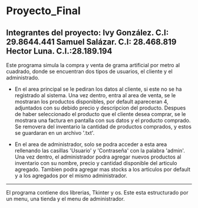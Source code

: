 # Proyecto_Final
Integrantes del proyecto:
  Ivy González. C.I: 29.8644.441
  Samuel Salázar. C.I: 28.468.819
  Hector Luna. C.I.:28.189.194
  ---
Este programa simula la compra y venta de grama artificial por metro al cuadrado, donde se encuentran dos tipos de usuarios, el cliente y el administrado.
  - En el area principal se le pediran los datos al cliente, si este no se ha registrado al sistema. 
  Una vez dentro, entra al area de venta, se le mostraran los productos disponibles, por default apareceran 4, adjuntados con su debido precio y descripcion del producto.
  Despues de haber seleccionado el producto que el cliente desea comprar, se le mostrara una factura en pantalla con sus datos y el producto comprado.
  Se removera del inventario la cantidad de productos comprados, y estos se guardaran en un archivo '.txt'.
  
  - En el area de administrador, solo se podra acceder a esta area rellenando las casillas 'Usuario' y 'Contraseña' con la palabra 'admin'.
  Una vez dentro, el administrador podra agregar nuevos productos al inventario con su nombre, precio y cantidad disponible del articulo agregado.
  Tambien podra agregar mas stocks a los articulos por default y a los agregados por el mismo administrador.
  ---
El programa contiene dos librerias, Tkinter y os.
Este esta estructurado por un menu, una tienda y el menu de administrador.
